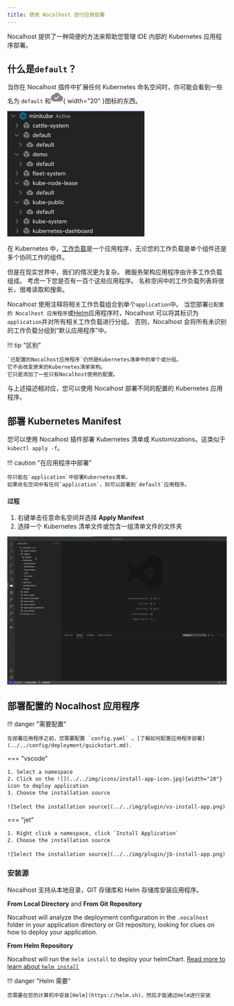```yaml
---
title: 使用 Nocalhost 进行应用部署
---
```


Nocalhost 提供了一种简便的方法来帮助您管理 IDE 内部的 Kubernetes 应用程序部署。

## 什么是`default`？

当你在 Nocalhost 插件中扩展任何 Kubernetes 命名空间时，你可能会看到一些名为 `default` 和![](../../img/icons/app_active.svg){ width="20" }图标的东西。

![](../../img/plugin/default-app.png)

在 Kubernetes 中，[工作负载](https://kubernetes.io/docs/concepts/workloads/)是一个应用程序，无论您的工作负载是单个组件还是多个协同工作的组件。

但是在现实世界中，我们的情况更为复杂。
微服务架构应用程序由许多工作负载组成。
考虑一下您是否有一百个这些应用程序。
名称空间中的工作负载列表将很长，很难读取和搜索。

Nocalhost 使用注释将相关工作负载组合到单个`application`中。
当您部署`已配置的 Nocalhost 应用程序`或[Helm](https://helm.sh/)应用程序时，Nocalhost 可以将其标识为`application`并对所有相关工作负载进行分组。
否则，Nocalhost 会将所有未识别的工作负载分组到“默认应用程序”中。

!!! tip "区别"

    `已配置的Nocalhost应用程序`仍然是Kubernetes清单中的单个或分组。
    它不会改变原来的Kubernetes清单架构。
    它只是添加了一些只有Nocalhost使用的配置。

与上述描述相对应，您可以使用 Nocalhost 部署不同的配置的 Kubernetes 应用程序。

## 部署 Kubernetes Manifest

您可以使用 Nocalhost 插件部署 Kubernetes 清单或 Kustomizations。这类似于`kubectl apply -f`。

!!! caution "在应用程序中部署"

    你只能在`application`中部署Kubernetes清单。
    如果命名空间中有任何`application`，则可以部署到`default`应用程序。

#### 过程

1. 右键单击任意命名空间并选择 **Apply Manifest**
2. 选择一个 Kubernetes 清单文件或包含一组清单文件的文件夹

![Deploy Kubernetes manifest](../../img/plugin/deploy-manifest.gif)

## 部署配置的 Nocalhost 应用程序

!!! danger "需要配置"

    在部署应用程序之前，您需要配置 `config.yaml` 。[了解如何配置应用程序部署](../../config/deployment/quickstart.md).

=== "vscode"

    1. Select a namespace
    2. Click on the ![](../../img/icons/install-app-icon.jpg){width="20"} icon to deploy application
    3. Choose the installation source

    ![Select the installation source](../../img/plugin/vs-install-app.png)

=== "jet"

    1. Right click a namespace, click `Install Application`
    2. Choose the installation source

    ![Select the installation source](../../img/plugin/jb-install-app.png)

### 安装源

Nocalhost 支持从本地目录，GIT 存储库和 Helm 存储库安装应用程序。

**From Local Directory** and **From Git Repository**

Nocalhost will analyze the deployment configuration in the `.nocalhost` folder in your application directory or Git repository, looking for clues on how to deploy your application.

**From Helm Repository**

Nocalhost will run the `helm install` to deploy your helmChart. [Read more to learn about `helm install`](https://helm.sh/docs/helm/helm_install/)

!!! danger "Helm 需要"

    您需要在您的计算机中安装[Helm](https://helm.sh)，然后才能通过Helm进行安装
